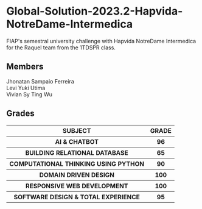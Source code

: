 # Global-Solution-2023.2-Hapvida-NotreDame-Intermedica
FIAP's semestral university challenge with Hapvida NotreDame Intermedica for the Raquel team from the 1TDSPR class.

## Members
Jhonatan Sampaio Ferreira
</br>
Levi Yuki Utima
</br>
Vivian Sy Ting Wu
</br>

## Grades
<table>
  <tr>
    <th><strong>SUBJECT</strong></th>
    <th><strong>GRADE</strong></th>
  </tr>
  <tr>
    <th><strong>AI & CHATBOT</strong></th>
    <th>96</th>
  </tr>
  <tr>
    <th><strong>BUILDING RELATIONAL DATABASE</strong></th>
    <th>65</th>
  </tr>
  <tr>
    <th><strong>COMPUTATIONAL THINKING USING PYTHON</strong></th>
    <th>90</th>
  </tr>
  <tr>
    <th><strong>DOMAIN DRIVEN DESIGN</strong></th>
    <th>100</th>
  </tr>
  <tr>
    <th><strong>RESPONSIVE WEB DEVELOPMENT</strong></th>
    <th>100</th>
  </tr>
  <tr>
    <th><strong>SOFTWARE DESIGN & TOTAL EXPERIENCE</strong></th>
    <th>95</th>
  </tr>
</table>
